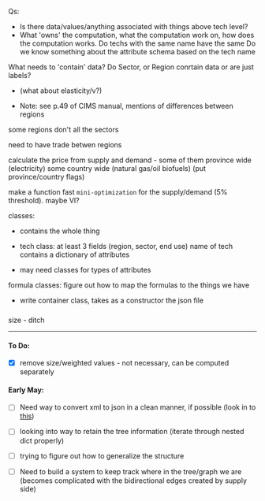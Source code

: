 Qs:
- Is there data/values/anything associated with things above tech level?
- What 'owns' the computation, what the computation work on, how does the computation works. Do techs with the same name have the same
Do we know something about the attribute schema based on the tech name

What needs to 'contain' data? Do Sector, or Region conrtain data or are just labels?

- (what about elasticity/v?)

- Note: see p.49 of CIMS manual, mentions of differences between regions


some regions don't all the sectors

need to have trade betwen regions

calculate the price from supply and demand - some of them province wide (electricity)
some country wide (natural gas/oil biofuels) (put province/country flags)


make a function fast `mini-optimization` for the supply/demand (5% threshold). maybe VI?





classes:

- contains the whole thing

- tech class:
  at least 3 fields (region, sector, end use)
  name of tech
  contains a dictionary of attributes


- may need classes for types of attributes


formula classes: figure out how to map the formulas to the things we have


- write container class, takes as a constructor the json file

###

size - ditch


-----

#### To Do:

- [x] remove size/weighted values - not necessary, can be computed separately

#### Early May:

- [ ] Need way to convert xml to json in a clean manner, if possible
  (look in to [this](https://stackoverflow.com/questions/191536/converting-xml-to-json-using-python))

- [ ] looking into way to retain the tree information (iterate through nested dict properly)

- [ ] trying to figure out how to generalize the structure

- [ ] Need to build a system to keep track where in the tree/graph we are (becomes complicated with the bidirectional edges created by supply side)
